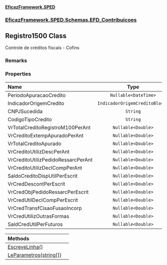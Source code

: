 #### [EficazFramework.SPED](EficazFrameworkSPED.md 'EficazFramework SPED')
### [EficazFramework.SPED.Schemas.EFD_Contribuicoes](EficazFramework.SPED.Schemas.EFD_Contribuicoes.md 'EficazFramework.SPED.Schemas.EFD_Contribuicoes')

## Registro1500 Class

Controle de créditos fiscais - Cofins

### Remarks
### Properties

| Name | Type | |
| :--- | :---: | :--- |
| PeriodoApuracaoCredito | `Nullable<DateTime>` |  |
| IndicadorOrigemCredito | `IndicadorOrigemCreditoBloco1` |  |
| CNPJSucedida | `String` |  |
| CodigoTipoCredito | `String` |  |
| VrTotalCreditoRegistroM100PerAnt | `Nullable<Double>` |  |
| VrCreditoExtempApuradoPerAnt | `Nullable<Double>` |  |
| VrTotalCreditoApurado | `Nullable<Double>` |  |
| VrCreditoUtilizDescPerAnt | `Nullable<Double>` |  |
| VrCreditoUtilizPedidoRessarcPerAnt | `Nullable<Double>` |  |
| VrCreditoUtilizDeclCompPerAnt | `Nullable<Double>` |  |
| SaldoCreditoDispUtilPerEscrit | `Nullable<Double>` |  |
| VrCredDescontPerEscrit | `Nullable<Double>` |  |
| VrCredObjPedidoRessarcPerEscrit | `Nullable<Double>` |  |
| VrCredUtilDeclCompPerEscrit | `Nullable<Double>` |  |
| VrCredTransfCisaoFusaoIncorp | `Nullable<Double>` |  |
| VrCredUtilizOutrasFormas | `Nullable<Double>` |  |
| SaldCredUtilPerFuturos | `Nullable<Double>` |  |

| Methods | |
| :--- | :--- |
| [EscreveLinha()](EficazFramework.SPED.Schemas.EFD_Contribuicoes/Registro1500/EscreveLinha().md 'EficazFramework.SPED.Schemas.EFD_Contribuicoes.Registro1500.EscreveLinha()') | |
| [LeParametros(string[])](EficazFramework.SPED.Schemas.EFD_Contribuicoes/Registro1500/LeParametros(string[]).md 'EficazFramework.SPED.Schemas.EFD_Contribuicoes.Registro1500.LeParametros(string[])') | |
